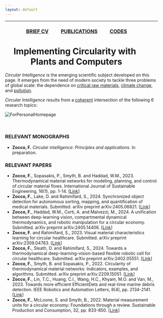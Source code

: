 ```yaml
---
layout: default
---
```


---

### &emsp;&emsp;&emsp;&emsp; [BRIEF CV](./Bio.html)  &emsp;&emsp;  [PUBLICATIONS](./Publications.html)  &emsp;&emsp;  [CODES](./Codes.html)  

# &emsp;Implementing Circularity with &emsp;&emsp;&emsp;Plants and Computers

_Circular_ _Intelligence_ is the emerging scientific subject developed on this page. It emerges from the need of modern society to tackle three problems of global scale: the dependence on [critical raw materials](https://single-market-economy.ec.europa.eu/sectors/raw-materials/areas-specific-interest/critical-raw-materials_en), [climate change](https://science.nasa.gov/climate-change/), and [pollution](https://education.nationalgeographic.org/resource/great-pacific-garbage-patch/).  

_Circular_ _Intelligence_ results from a <ins>coherent</ins> intersection of the following 6 research topics: 

![ForPersonalHomepage](https://github.com/user-attachments/assets/312677ce-aaae-4a62-97e5-1cd6e61c80a3)

&nbsp;  

### RELEVANT MONOGRAPHS
* **Zocco, F.** _Circular_ _intelligence_: _Principles_ _and_ _applications_. In preparation.

### RELEVANT PAPERS
* **Zocco, F.**, Sopasakis, P., Smyth, B. and Haddad, W.M., 2023. Thermodynamical material networks for modeling, planning, and control of circular material flows. International Journal of Sustainable Engineering, 16(1), pp. 1-14. [[Link](https://www.tandfonline.com/doi/full/10.1080/19397038.2023.2209582)]
* **Zocco, F.**, Lake, D. and Rahimifard, S., 2024. Synchronized object detection for autonomous sorting, mapping, and quantification of medical materials. Submitted. arXiv preprint arXiv:2405.06821. [[Link](https://arxiv.org/abs/2405.06821)]
* **Zocco, F.**, Haddad, W.M., Corti, A. and Malvezzi, M., 2024. A unification between deep-learning vision, compartmental dynamical thermodynamics, and robotic manipulation for a circular economy. Submitted. arXiv preprint arXiv:2405.14406. [[Link](https://arxiv.org/abs/2405.14406)] 
* **Zocco, F.** and Rahimifard, S., 2023. Visual material characteristics learning for circular healthcare. Submitted. arXiv preprint arXiv:2309.04763. [[Link](https://arxiv.org/abs/2309.04763v1)]
* **Zocco, F.**, Sleath, D. and Rahimifard, S., 2024. Towards a thermodynamical deep-learning-vision-based flexible robotic cell for circular healthcare. Submitted. arXiv preprint arXiv:2402.05551. [[Link](https://arxiv.org/abs/2402.05551)]
* **Zocco, F.**, Smyth, B. and Sopasakis, P., 2022. Circularity of thermodynamical material networks: Indicators, examples, and algorithms. Submitted. arXiv preprint arXiv:2209.15051. [[Link](https://arxiv.org/abs/2209.15051)]
* **Zocco, F.**, Lin, T.C., Huang, C.I., Wang, H.C., Khyam, M.O. and Van, M., 2023. Towards more efficient EfficientDets and real-time marine debris detection. IEEE Robotics and Automation Letters, 8(4), pp. 2134-2141. [[Link](https://ieeexplore.ieee.org/document/10044917)]
* **Zocco, F.**, McLoone, S. and Smyth, B., 2022. Material measurement units for a circular economy: Foundations through a review. Sustainable Production and Consumption, 32, pp. 833-850. [[Link](https://www.sciencedirect.com/science/article/pii/S2352550922001427)]
